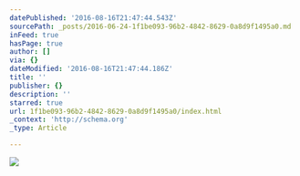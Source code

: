 ```yaml
---
datePublished: '2016-08-16T21:47:44.543Z'
sourcePath: _posts/2016-06-24-1f1be093-96b2-4842-8629-0a8d9f1495a0.md
inFeed: true
hasPage: true
author: []
via: {}
dateModified: '2016-08-16T21:47:44.186Z'
title: ''
publisher: {}
description: ''
starred: true
url: 1f1be093-96b2-4842-8629-0a8d9f1495a0/index.html
_context: 'http://schema.org'
_type: Article

---
```

![](https://the-grid-user-content.s3-us-west-2.amazonaws.com/c49f32ed-8b71-4f0c-b730-8382020f4e9e.gif)